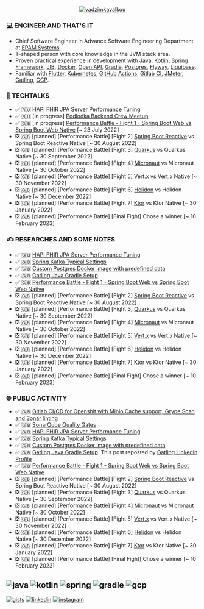 <p align="center"><a href="https://github.com/fragaly" target="blank"><img align="center" src="https://github-readme-stats.vercel.app/api?username=fragaly&theme=dark&show_icons=true&count_private=true&include_all_commits=true" alt="vadzimkavalkou" /></a></p>

### 💻 ENGINEER AND THAT'S IT

*  Chief Software Engineer in Advance Software Engineering Department at [EPAM Systems](http://epam.com/).
*  T-shaped person with core knowledge in the JVM stack area. 
*  Proven practical experience in development with [Java](https://www.java.com/en/), [Kotlin](https://kotlinlang.org/), [Spring Framework](https://spring.io/projects/spring-boot), [JIB](https://github.com/GoogleContainerTools/jib), [Docker](https://www.docker.com/), [Open API](https://www.openapis.org/), [Gradle](https://gradle.org/), [Postgres](https://www.postgresql.org/), [Flyway](https://flywaydb.org/), [Liquibase](https://www.liquibase.org/).
*  Familiar with [Flutter](https://flutter.dev/), [Kubernetes](https://kubernetes.io/docs/concepts/overview/what-is-kubernetes/), [GitHub Actions](https://github.com/features/actions), [Gitlab CI](https://docs.gitlab.com/ee/ci/), [JMeter](https://jmeter.apache.org/), [Gatling](https://gatling.io/), [GCP](https://cloud.google.com/gcp/).

### 🎥 TECHTALKS

* ✅	🇷🇺 [HAPI FHIR JPA Server Performance Tuning](https://wearecommunity.io/events/aen-meetup-performance-investigations-hapi-fhir-jpa-server-tuning/talks/16982)
* ✅ 🇷🇺 [in progress] [Podlodka Backend Crew Meetup](https://podlodka.io/becrew#buy) 
* ✅ 🇬🇧 [in progress] [Performance Battle - Fight 1 - Spring Boot Web vs Spring Boot Web Native](https://github.com/fragaLY/fragaLY) [~ 23 July 2022]
* ❎ 🇬🇧 [planned] [Performance Battle] [Fight 2] [Spring Boot Reactive](https://docs.spring.io/spring-framework/docs/current/reference/html/web-reactive.html) vs Spring Boot Reactive Native [~ 30 August 2022]
* ❎ 🇬🇧 [planned] [Performance Battle] [Fight 3] [Quarkus](https://quarkus.io/) vs Quarkus Native [~ 30 September 2022]
* ❎ 🇬🇧 [planned] [Performance Battle] [Fight 4] [Micronaut](https://micronaut.io/) vs Micronaut Native [~ 30 October 2022]
* ❎ 🇬🇧 [planned] [Performance Battle] [Fight 5] [Vert.x](https://vertx.io/) vs Vert.x Native [~ 30 November 2022]
* ❎ 🇬🇧 [planned] [Performance Battle] [Fight 6] [Helidon](https://helidon.io/) vs Helidon Native [~ 30 December 2022]
* ❎ 🇬🇧 [planned] [Performance Battle] [Fight 7] [Ktor](https://ktor.io/) vs Ktor Native [~ 30 January 2022]
* ❎ 🇬🇧 [planned] [Performance Battle] [Final Fight] Chose a winner [~ 10 February 2023]

### ✍️ RESEARCHES AND SOME NOTES

* ✅	🇬🇧 [HAPI FHIR JPA Server Performance Tuning](https://github.com/fragaLY/blog/blob/main/hapi-fhir-jpaserver/HAPI-FHIR-JPASERVER.md)
* ✅	🇬🇧 [Spring Kafka Typical Settings](https://github.com/fragaLY/blog/blob/main/spring-kafka/SPRING-KAFKA-TYPICAL-SETTINGS.md)
* ✅	🇬🇧 [Custom Postgres Docker image with predefined data](https://github.com/fragaLY/blog/blob/main/postgres-custom-image/POSTGRES-CUSTOM-IMAGE.md)
* ✅ 🇬🇧 [Gatling Java Gradle Setup](https://github.com/fragaLY/blog/blob/main/gatling-java-gradle-setup/GATLING-JAVA-GRADLE-SETUP.md)
* ✅ 🇬🇧 [Performance Battle - Fight 1 - Spring Boot Web vs Spring Boot Web Native](https://github.com/fragaLY/blog/blob/main/spring-boot-web_vs_spring-boot-web-native/SPRING-BOOT-WEB_VS_SPRING-BOOT-WEB-NATIVE.md)
* ❎ 🇬🇧 [planned] [Performance Battle] [Fight 2] [Spring Boot Reactive](https://docs.spring.io/spring-framework/docs/current/reference/html/web-reactive.html) vs Spring Boot Reactive Native [~ 30 August 2022]
* ❎ 🇬🇧 [planned] [Performance Battle] [Fight 3] [Quarkus](https://quarkus.io/) vs Quarkus Native [~ 30 September 2022]
* ❎ 🇬🇧 [planned] [Performance Battle] [Fight 4] [Micronaut](https://micronaut.io/) vs Micronaut Native [~ 30 October 2022]
* ❎ 🇬🇧 [planned] [Performance Battle] [Fight 5] [Vert.x](https://vertx.io/) vs Vert.x Native [~ 30 November 2022]
* ❎ 🇬🇧 [planned] [Performance Battle] [Fight 6] [Helidon](https://helidon.io/) vs Helidon Native [~ 30 December 2022]
* ❎ 🇬🇧 [planned] [Performance Battle] [Fight 7] [Ktor](https://ktor.io/) vs Ktor Native [~ 30 January 2022]
* ❎ 🇬🇧 [planned] [Performance Battle] [Final Fight] Chose a winner [~ 10 February 2023]

### 🌐 PUBLIC ACTIVITY

* ✅	🇬🇧 [Gitlab CI/CD for Openshit with Minio Cache support, Grype Scan and Sonar linting](https://www.linkedin.com/posts/vadzimkavalkou_gitlab-cicd-for-openshit-with-minio-cache-activity-6925076570030137344-7hw1?utm_source=linkedin_share&utm_medium=member_desktop_web)
* ✅	🇬🇧 [SonarQube Quality Gates](https://www.linkedin.com/posts/vadzimkavalkou_quality-sonarqube-pipeline-activity-6927978778790879232-NjO8?utm_source=linkedin_share&utm_medium=member_desktop_web)
* ✅	🇬🇧 [HAPI FHIR JPA Server Performance Tuning](https://www.linkedin.com/posts/vadzimkavalkou_github-fragalyblog-my-technical-investigations-activity-6930854021268131840-RXhV?utm_source=linkedin_share&utm_medium=member_desktop_web)
* ✅ 🇬🇧 [Spring Kafka Typical Settings](https://www.linkedin.com/posts/vadzimkavalkou_github-fragalyblog-my-technical-investigations-activity-6933311242644152320-h1hN?utm_source=linkedin_share&utm_medium=member_desktop_web)
* ✅ 🇬🇧 [Custom Postgres Docker image with predefined data](https://www.linkedin.com/posts/vadzimkavalkou_github-fragalyblog-my-technical-investigations-activity-6935504139665747969-7bzN?utm_source=linkedin_share&utm_medium=member_desktop_web)
* ✅ 🇬🇧 [Gatling Java Gradle Setup](https://www.linkedin.com/posts/vadzimkavalkou_github-fragalyblog-my-technical-investigations-activity-6943509537580572672-S_Z9?utm_source=linkedin_share&utm_medium=member_desktop_web). This post reposted by [Gatling LinkedIn Profile](https://www.linkedin.com/posts/gatling_github-fragalyblog-my-technical-investigations-activity-6944652888241545216-E-mN?utm_source=linkedin_share&utm_medium=member_desktop_web)
* ✅ 🇬🇧 [Performance Battle - Fight 1 - Spring Boot Web vs Spring Boot Web Native](https://www.linkedin.com/posts/vadzimkavalkou_github-fragalyblog-my-technical-investigations-activity-6954495293006434304-yBWj?utm_source=linkedin_share&utm_medium=member_desktop_web)
* ❎ 🇬🇧 [planned] [Performance Battle] [Fight 2] [Spring Boot Reactive](https://docs.spring.io/spring-framework/docs/current/reference/html/web-reactive.html) vs Spring Boot Reactive Native [~ 30 August 2022]
* ❎ 🇬🇧 [planned] [Performance Battle] [Fight 3] [Quarkus](https://quarkus.io/) vs Quarkus Native [~ 30 September 2022]
* ❎ 🇬🇧 [planned] [Performance Battle] [Fight 4] [Micronaut](https://micronaut.io/) vs Micronaut Native [~ 30 October 2022]
* ❎ 🇬🇧 [planned] [Performance Battle] [Fight 5] [Vert.x](https://vertx.io/) vs Vert.x Native [~ 30 November 2022]
* ❎ 🇬🇧 [planned] [Performance Battle] [Fight 6] [Helidon](https://helidon.io/) vs Helidon Native [~ 30 December 2022]
* ❎ 🇬🇧 [planned] [Performance Battle] [Fight 7] [Ktor](https://ktor.io/) vs Ktor Native [~ 30 January 2022]
* ❎ 🇬🇧 [planned] [Performance Battle] [Final Fight] Chose a winner [~ 10 February 2023]

![java](https://img.shields.io/static/v1?logo=java&style=for-the-badge&label=java&message=advanced)
![kotlin](https://img.shields.io/static/v1?logo=kotlin&style=for-the-badge&label=kotlin&message=intermediate)
![spring](https://img.shields.io/static/v1?logo=spring&style=for-the-badge&label=spring&message=advanced)
![gradle](https://img.shields.io/static/v1?logo=gradle&style=for-the-badge&label=gradle&message=intermediate)
![gcp](https://img.shields.io/static/v1?logo=googlecloud&style=for-the-badge&label=GCP&message=intermediate)
-------------
[ ![gists](https://img.shields.io/static/v1?logo=github&style=for-the-badge&label=gists&message=fragaLY)](https://gist.github.com/fragaLY)
[ ![linkedin](https://img.shields.io/static/v1?logo=linkedin&style=for-the-badge&label=linkedin&message=vadzimkavalkou)](https://www.linkedin.com/in/vadzimkavalkou/)
[ ![instagram](https://img.shields.io/static/v1?logo=instagram&style=for-the-badge&label=instagram&message=marnotrawny.syn)](https://www.instagram.com/marnotrawny.syn/)

